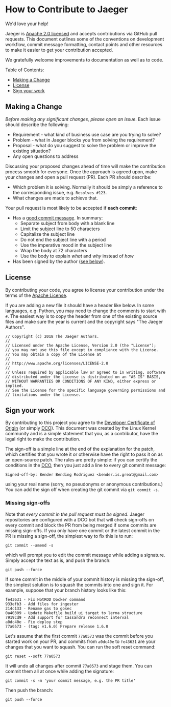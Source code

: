 # How to Contribute to Jaeger

We'd love your help!

Jaeger is [Apache 2.0 licensed](LICENSE) and accepts contributions via GitHub
pull requests. This document outlines some of the conventions on development
workflow, commit message formatting, contact points and other resources to make
it easier to get your contribution accepted.

We gratefully welcome improvements to documentation as well as to code.

Table of Contents:

* [Making a Change](#making-a-change)
* [License](#license)
* [Sign your work](#sign-your-work)

## Making a Change

*Before making any significant changes, please open an issue*. Each issue should describe the following:

* Requirement - what kind of business use case are you trying to solve?
* Problem - what in Jaeger blocks you from solving the requirement?
* Proposal - what do you suggest to solve the problem or improve the existing situation?
* Any open questions to address

Discussing your proposed changes ahead of time will make the contribution process smooth for everyone. Once the approach is agreed upon, make your changes and open a pull request (PR). Each PR should describe:
* Which problem it is solving. Normally it should be simply a reference to the corresponding issue, e.g. `Resolves #123`.
* What changes are made to achieve that.

Your pull request is most likely to be accepted if **each commit**:
* Has a [good commit message](https://chris.beams.io/posts/git-commit/). In summary:
    * Separate subject from body with a blank line
    * Limit the subject line to 50 characters
    * Capitalize the subject line
    * Do not end the subject line with a period
    * Use the imperative mood in the subject line
    * Wrap the body at 72 characters
    * Use the body to explain _what_ and _why_ instead of _how_
* Has been signed by the author ([see below](#sign-your-work)).

## License

By contributing your code, you agree to license your contribution under the terms
of the [Apache License](LICENSE).

If you are adding a new file it should have a header like below. In some languages, e.g. Python, you may need to change the comments to start with `#`. The easiest way is to copy the header from one of the existing source files and make sure the year is current and the copyright says "The Jaeger Authors".

```
// Copyright (c) 2018 The Jaeger Authors.
//
// Licensed under the Apache License, Version 2.0 (the "License");
// you may not use this file except in compliance with the License.
// You may obtain a copy of the License at
//
// http://www.apache.org/licenses/LICENSE-2.0
//
// Unless required by applicable law or agreed to in writing, software
// distributed under the License is distributed on an "AS IS" BASIS,
// WITHOUT WARRANTIES OR CONDITIONS OF ANY KIND, either express or implied.
// See the License for the specific language governing permissions and
// limitations under the License.
```

## Sign your work

By contributing to this project you agree to the [Developer Certificate of
Origin](https://developercertificate.org/) (or simply [DCO](./DCO)). 
This document was created by the Linux Kernel community and is a simple 
statement that you, as a contributor, have the legal right to make the
contribution.

The sign-off is a simple line at the end of the explanation for the
patch, which certifies that you wrote it or otherwise have the right to
pass it on as an open-source patch.  The rules are pretty simple: if you
can certify the conditions in the [DCO](./DCO), then you just add a line
to every git commit message:

    Signed-off-by: Bender Bending Rodriguez <bender.is.great@gmail.com>

using your real name (sorry, no pseudonyms or anonymous contributions.)
You can add the sign off when creating the git commit via `git commit -s`.

### Missing sign-offs

Note that *every commit in the pull request must be signed*. Jaeger repositories
are configured with a DCO bot that will check sign-offs on every commit and
block the PR from being merged if some commits are missing sign-offs. If you
only have one commit or the latest commit in the PR is missing a sign-off, the
simplest way to fix this is to run:

```
git commit --amend -s
```

which will prompt you to edit the commit message while adding a signature.
Simply accept the text as is, and push the branch:

```
git push --force
```

If some commit in the middle of your commit history is missing the sign-off,
the simplest solution is to squash the commits into one and sign it.
For example, suppose that your branch history looks like this:

```
fe43631 - Fix HotROD Docker command
933efb3 - Add files for ingester
214c133 - Rename gas to gosec
0a40309 - Update Makefile build_ui target to lerna structure
7919cd9 - Add support for Cassandra reconnect interval
a0dc40e - Fix deploy step
77a0573 - (tag: v1.6.0) Prepare release 1.6.0
```

Let's assume that the first commit `77a0573` was the commit before you started
work on your PR, and commits from `a0dc40e` to `fe43631` are your changes that
you want to squash. You can run the soft reset command:

```
git reset --soft 77a0573
```

It will undo all changes after commit `77a0573` and stage them. You can commit
them all at once while adding the signature:

```
git commit -s -m 'your commit message, e.g. the PR title'
```

Then push the branch:

```
git push --force
```

